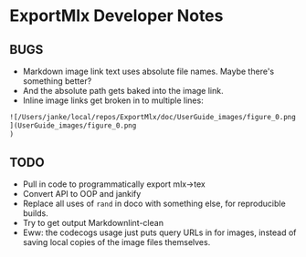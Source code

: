 # ExportMlx Developer Notes

## BUGS

* Markdown image link text uses absolute file names. Maybe there's something better?
* And the absolute path gets baked into the image link.
* Inline image links get broken in to multiple lines:

```markdown
![/Users/janke/local/repos/ExportMlx/doc/UserGuide_images/figure_0.png
](UserGuide_images/figure_0.png
)
```

## TODO

* Pull in code to programmatically export mlx->tex
* Convert API to OOP and jankify
* Replace all uses of `rand` in doco with something else, for reproducible builds.
* Try to get output Markdownlint-clean
* Eww: the codecogs usage just puts query URLs in for images, instead of saving local copies of the image files themselves.
